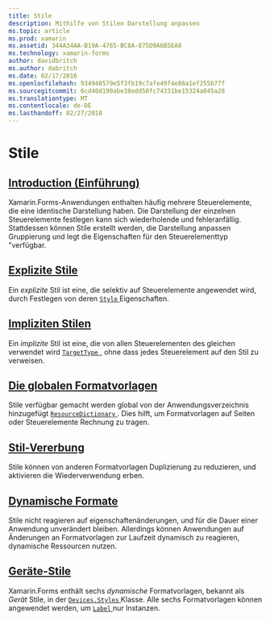 ```yaml
---
title: Stile
description: Mithilfe von Stilen Darstellung anpassen
ms.topic: article
ms.prod: xamarin
ms.assetid: 344A34AA-B19A-4765-BC8A-875D9A6B5EA8
ms.technology: xamarin-forms
author: davidbritch
ms.author: dabritch
ms.date: 02/17/2016
ms.openlocfilehash: 934948579e5f3fb19c7afe49f4e86a1ef255b77f
ms.sourcegitcommit: 6cd40d190abe38edd50fc74331be15324a845a28
ms.translationtype: MT
ms.contentlocale: de-DE
ms.lasthandoff: 02/27/2018
---
```

# <a name="styles"></a>Stile

## <a name="introductionintroductionmd"></a>[Introduction (Einführung)](introduction.md)

Xamarin.Forms-Anwendungen enthalten häufig mehrere Steuerelemente, die eine identische Darstellung haben. Die Darstellung der einzelnen Steuerelemente festlegen kann sich wiederholende und fehleranfällig. Stattdessen können Stile erstellt werden, die Darstellung anpassen Gruppierung und legt die Eigenschaften für den Steuerelementtyp "verfügbar.

## <a name="explicit-stylesexplicitmd"></a>[Explizite Stile](explicit.md)

Ein *explizite* Stil ist eine, die selektiv auf Steuerelemente angewendet wird, durch Festlegen von deren [ `Style` ](https://developer.xamarin.com/api/property/Xamarin.Forms.VisualElement.Style/) Eigenschaften.

## <a name="implicit-stylesimplicitmd"></a>[Impliziten Stilen](implicit.md)

Ein *implizite* Stil ist eine, die von allen Steuerelementen des gleichen verwendet wird [ `TargetType` ](https://developer.xamarin.com/api/property/Xamarin.Forms.Style.TargetType/), ohne dass jedes Steuerelement auf den Stil zu verweisen.

## <a name="global-stylesapplicationmd"></a>[Die globalen Formatvorlagen](application.md)

Stile verfügbar gemacht werden global von der Anwendungsverzeichnis hinzugefügt [ `ResourceDictionary` ](https://developer.xamarin.com/api/type/Xamarin.Forms.ResourceDictionary/). Dies hilft, um Formatvorlagen auf Seiten oder Steuerelemente Rechnung zu tragen.

## <a name="style-inheritanceinheritancemd"></a>[Stil-Vererbung](inheritance.md)

Stile können von anderen Formatvorlagen Duplizierung zu reduzieren, und aktivieren die Wiederverwendung erben.

## <a name="dynamic-stylesdynamicmd"></a>[Dynamische Formate](dynamic.md)

Stile nicht reagieren auf eigenschaftenänderungen, und für die Dauer einer Anwendung unverändert bleiben. Allerdings können Anwendungen auf Änderungen an Formatvorlagen zur Laufzeit dynamisch zu reagieren, dynamische Ressourcen nutzen.

## <a name="device-stylesdevicemd"></a>[Geräte-Stile](device.md)

Xamarin.Forms enthält sechs *dynamische* Formatvorlagen, bekannt als *Gerät* Stile, in der [ `Devices.Styles` ](https://developer.xamarin.com/api/type/Xamarin.Forms.Device+Styles/) Klasse. Alle sechs Formatvorlagen können angewendet werden, um [ `Label` ](https://developer.xamarin.com/api/type/Xamarin.Forms.Label/) nur Instanzen.
